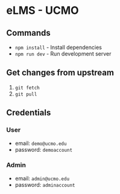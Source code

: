 # eLMS - UCMO

## Commands

- `npm install` - Install dependencies
- `npm run dev` - Run development server

## Get changes from upstream

1. `git fetch`
2. `git pull`

## Credentials

### User

- email: `demo@ucmo.edu`
- password: `demoaccount`

### Admin

- email: `admin@ucmo.edu`
- password: `adminaccount`
